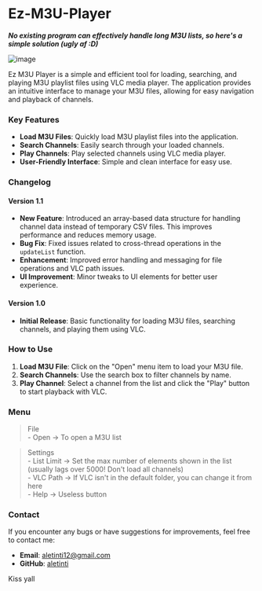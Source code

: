 # Ez-M3U-Player

***No existing program can effectively handle long M3U lists, so here's a simple solution (ugly af :D)***

![image](https://github.com/AleTinti/Ez-M3U-Player/assets/46496112/0bf6a22e-9a2e-4b18-9bb5-eb8649bdedd9)

Ez M3U Player is a simple and efficient tool for loading, searching, and playing M3U playlist files using VLC media player. The application provides an intuitive interface to manage your M3U files, allowing for easy navigation and playback of channels.

### Key Features
- **Load M3U Files**: Quickly load M3U playlist files into the application.
- **Search Channels**: Easily search through your loaded channels.
- **Play Channels**: Play selected channels using VLC media player.
- **User-Friendly Interface**: Simple and clean interface for easy use.

### Changelog

#### Version 1.1
- **New Feature**: Introduced an array-based data structure for handling channel data instead of temporary CSV files. This improves performance and reduces memory usage.
- **Bug Fix**: Fixed issues related to cross-thread operations in the `updateList` function.
- **Enhancement**: Improved error handling and messaging for file operations and VLC path issues.
- **UI Improvement**: Minor tweaks to UI elements for better user experience.

#### Version 1.0
- **Initial Release**: Basic functionality for loading M3U files, searching channels, and playing them using VLC.

### How to Use
1. **Load M3U File**: Click on the "Open" menu item to load your M3U file.
2. **Search Channels**: Use the search box to filter channels by name.
3. **Play Channel**: Select a channel from the list and click the "Play" button to start playback with VLC.

### Menu

 > File
 <br> - Open -> To open a M3U list

 > Settings
<br>  - List Limit -> Set the max number of elements shown in the list (usually lags over 5000! Don't load all channels)
<br>  - VLC Path -> If VLC isn't in the default folder, you can change it from here
<br>  - Help -> Useless button

### Contact
If you encounter any bugs or have suggestions for improvements, feel free to contact me:
- **Email**: aletinti12@gmail.com
- **GitHub**: [aletinti](https://github.com/aletinti)

Kiss yall